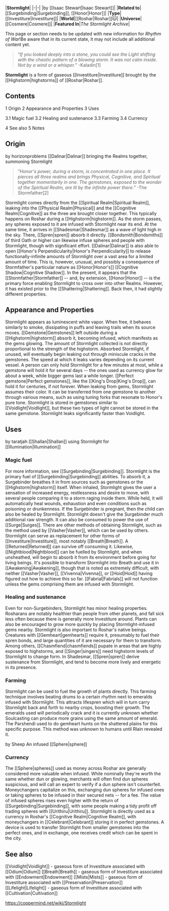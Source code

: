|**Stormlight**|
|-|-|
|by [[Isaac Stewart\|Isaac Stewart]]|
|**Related to**|[[Surgebinding\|Surgebinding]], [[Honor\|Honor]]|
|**Type**|[[Investiture\|Investiture]]|
|**World**|[[Roshar\|Roshar]]🐱︎|
|**Universe**|[[Cosmere\|Cosmere]]|
|**Featured In**|*The Stormlight Archive*|

This page or section needs to be updated with new information for *Rhythm of War*!Be aware that in its current state, it may not include all additional content yet.

>“*If you looked deeply into a stone, you could see the Light shifting with the chaotic pattern of a blowing storm. It was not calm inside. Not by a wind or a whisper.*”
\-Kaladin[1]


**Stormlight** is a form of gaseous [[Investiture\|Investiture]] brought by the [[Highstorm\|highstorms]] of [[Roshar\|Roshar]].

## Contents

1 Origin
2 Appearance and Properties
3 Uses

3.1 Magic fuel
3.2 Healing and sustenance
3.3 Farming
3.4 Currency


4 See also
5 Notes


## Origin
 by  horizonproblems  [[Dalinar\|Dalinar]] bringing the Realms together, summoning Stormlight
>“*Honor's power, during a storm, is concentrated in one place. It pierces all three realms and brings Physical, Cognitive, and Spiritual together momentarily in one. The gemstones, exposed to the wonder of the Spiritual Realm, are lit by the infinite power there.*”
\-The Stormfather[2]


Stormlight comes directly from the [[Spiritual Realm\|Spiritual Realm]], leaking into the [[Physical Realm\|Physical]] and the [[Cognitive Realm\|Cognitive]] as the three are brought closer together. This typically happens on Roshar during a [[Highstorm\|highstorm]]. As the storm passes, any spheres exposed to it are infused with Stormlight near its end. At the same time, it arrives in [[Shadesmar\|Shadesmar]] as a wave of light high in the sky. There, [[Spren\|spren]] absorb it directly.
[[Bondsmith\|Bondsmiths]] of third Oath or higher can likewise infuse spheres and people with Stormlight, though with significant effort. [[Dalinar\|Dalinar]] is also able to open [[Honor's Perpendicularity\|Honor's Perpendicularity]] to release functionally-infinite amounts of Stormlight over a vast area for a limited amount of time. This is, however, unusual, and possibly a consequence of Stormfather's particular nature as [[Honor\|Honor's]] [[Cognitive Shadow\|Cognitive Shadow]].
In the present, it appears that the [[Stormfather\|Stormfather]] -- and, by extension, [[Honor\|Honor]] -- is the primary force enabling Stormlight to cross over into other Realms. However, it has existed prior to the [[Shattering\|Shattering]]. Back then, it had slightly different properties.

## Appearance and Properties
Stormlight appears as luminescent white vapor. When free, it behaves similarly to smoke, dissipating in puffs and leaving trails when its source moves. [[Gemstone\|Gemstones]] left outside during a [[Highstorm\|highstorm]] absorb it, becoming infused, which manifests as the gems glowing. The amount of Stormlight collected is not directly proportional to the strength of the highstorm.
Absorbed Stormlight, if unused, will eventually begin leaking out through miniscule cracks in the gemstones. The speed at which it leaks varies depending on its current vessel. A person can only hold Stormlight for a few minutes at most, while a gemstone will hold it for several days -- the ones used as currency glow for about a week, while bigger gems last a while longer. [[Perfect gemstone\|Perfect gemstones]], like the [[King's Drop\|King's Drop]], can hold it for centuries, if not forever. When leaking from gems, Stormlight assumes their color. It can be transferred from one gemstone to another through various means, such as using tuning forks that resonate to Honor's pure tone.
Stormlight is stored in gemstones similar to [[Voidlight\|Voidlight]], but these two types of light cannot be stored in the same gemstone. Stormlight leaks significantly faster than Voidlight.

## Uses
 by  taratjah  [[Shallan\|Shallan]] using Stormlight for [[Illumination\|Illumination]]
### Magic fuel
For more information, see [[Surgebinding\|Surgebinding]].
Stormlight is the primary fuel of [[Surgebinding\|Surgebinding]] abilities. To absorb it, a Surgebinder breathes it in from sources such as gemstones or the [[Highstorm\|highstorm]] itself. When inhaled, Stormlight gives the user a sensation of increased energy, restlessness and desire to move, with several people comparing it to a storm raging inside them. While held, it will automatically heal wounds, exhaustion and even conditions such as poisoning or drunkenness. If the Surgebinder is pregnant, then the child can also be healed by Stormlight. Stormlight doesn't give the Surgebinder much additional raw strength. It can also be consumed to power the use of [[Surge\|Surges]].
There are other methods of obtaining Stormlight, such as the method used by [[Vasher\|Vasher]], which can be used by others. Stormlight can serve as replacement for other forms of [[Investiture\|Investiture]], most notably [[Breath\|Breath]]. A [[Returned\|Returned]] can survive off consuming it. Likewise, [[Nightblood\|Nightblood]] can be fuelled by Stormlight, and when unsheathed, will begin to absorb it from its environment before going for living beings. It's possible to transform Stormlight into Breath and use it in [[Awakening\|Awakening]], though that is noted as extremely difficult, with neither [[Vasher\|Vasher]], [[Vivenna\|Vivenna]], or [[Hoid\|Hoid]] having figured out how to achieve this so far.
[[Fabrial\|Fabrials]] will not function unless the gems comprising them are infused with Stormlight.

### Healing and sustenance
Even for non-Surgebinders, Stormlight has minor healing properties. Rosharans are notably healthier than people from other planets, and fall sick less often because there is generally more Investiture around. Plants can also be encouraged to grow more quickly by placing Stormlight-infused gems nearby.
Stormlight is also important to Roshar's native beings. Creatures with [[Gemheart\|gemhearts]] require it, presumably to fuel their spren bonds, and large quantities of it are necessary for them to transform. Among others, [[Chasmfiend\|chasmfiends]] pupate in areas that are highly exposed to highstorms, and [[Singer\|singers]] need highstorm levels of Stormlight to change form. In Shadesmar, [[Spren\|spren]] derive sustenance from Stormlight, and tend to become more lively and energetic in its presence.

### Farming
Stormlight can be used to fuel the growth of plants directly. This farming technique involves beating drums to a certain rhythm next to emeralds infused with Stormlight. This attracts lifespren which will in turn carry Stormlight back and forth to nearby crops, boosting their growth. The emeralds used will periodically crack and it is currently unknown whether Soulcasting can produce more grains using the same amount of emerald. The Parshendi used to do gemheart hunts on the shattered plains for this specific purpose. This method was unknown to humans until Rlain revealed it.

 by  Sheep  An infused [[Sphere\|sphere]]
### Currency
The [[Sphere\|spheres]] used as money across Roshar are generally considered more valuable when infused. While nominally they're worth the same whether dun or glowing, merchants will often find dun spheres suspicious, and will call an expert to verify if a dun sphere isn't counterfeit. Moneychangers capitalize on this, exchanging dun spheres for infused ones or taking spheres to be infused in their secured nets -- for a fee. The value of infused spheres rises even higher with the return of [[Surgebinding\|Surgebinding]], with some people making a tidy profit off trading spheres with [[Urithiru\|Urithiru]].
Stormlight is directly used as a currency in Roshar's [[Cognitive Realm\|Cognitive Realm]], with moneychangers in [[Celebrant\|Celebrant]] storing it in perfect gemstones. A device is used to transfer Stormlight from smaller gemstones into the perfect ones, and in exchange, one receives credit which can be spent in the city.

## See also
[[Voidlight\|Voidlight]] - gaseous form of Investiture associated with [[Odium\|Odium]]
[[Breath\|Breath]] - gaseous form of Investiture associated with [[Endowment\|Endowment]]
[[Mists\|Mists]] - gaseous form of Investiture associated with [[Preservation\|Preservation]]
[[Lifelight\|Lifelight]] - gaseous form of Investiture associated with [[Cultivation\|Cultivation]]


https://coppermind.net/wiki/Stormlight